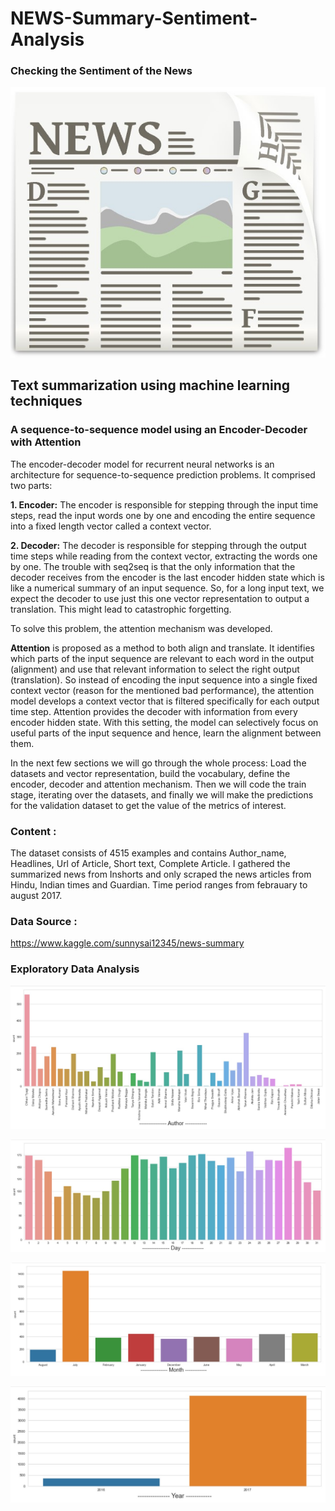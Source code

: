 # NEWS-Summary-Sentiment-Analysis
### Checking the Sentiment of the News

![](https://github.com/ShivankUdayawal/NEWS-Summary-Sentiment-Analysis/blob/main/Data%20Visualization/01.jpg)

## Text summarization using machine learning techniques
### A sequence-to-sequence model using an Encoder-Decoder with Attention
The encoder-decoder model for recurrent neural networks is an architecture for sequence-to-sequence prediction problems. It comprised two parts:

 **1. Encoder:** The encoder is responsible for stepping through the input time steps, read the input words one by one and encoding the entire sequence into a fixed length vector called a context vector.

 **2. Decoder:** The decoder is responsible for stepping through the output time steps while reading from the context vector, extracting the words one by one. The trouble with seq2seq is that the only information that the decoder receives from the encoder is the last encoder hidden state which is like a numerical summary of an input sequence. So, for a long input text, we expect the decoder to use just this one vector representation to output a translation. This might lead to catastrophic forgetting.

To solve this problem, the attention mechanism was developed.

**Attention** is proposed as a method to both align and translate. It identifies which parts of the input sequence are relevant to each word in the output (alignment) and use that relevant information to select the right output (translation). So instead of encoding the input sequence into a single fixed context vector (reason for the mentioned bad performance), the attention model develops a context vector that is filtered specifically for each output time step. Attention provides the decoder with information from every encoder hidden state. With this setting, the model can selectively focus on useful parts of the input sequence and hence, learn the alignment between them.

In the next few sections we will go through the whole process: Load the datasets and vector representation, build the vocabulary, define the encoder, decoder and attention mechanism. Then we will code the train stage, iterating over the datasets, and finally we will make the predictions for the validation dataset to get the value of the metrics of interest.

### Content :
The dataset consists of 4515 examples and contains Author_name, Headlines, Url of Article, Short text, Complete Article. I gathered the summarized news from Inshorts and only scraped the news articles from Hindu, Indian times and Guardian. Time period ranges from febrauary to august 2017.

### Data Source :
https://www.kaggle.com/sunnysai12345/news-summary

### Exploratory Data Analysis

![](https://github.com/ShivankUdayawal/NEWS-Summary-Sentiment-Analysis/blob/main/Data%20Visualization/10.jpg)

![](https://github.com/ShivankUdayawal/NEWS-Summary-Sentiment-Analysis/blob/main/Data%20Visualization/11.jpg)

![](https://github.com/ShivankUdayawal/NEWS-Summary-Sentiment-Analysis/blob/main/Data%20Visualization/12.jpg)

![](https://github.com/ShivankUdayawal/NEWS-Summary-Sentiment-Analysis/blob/main/Data%20Visualization/13.jpg)
